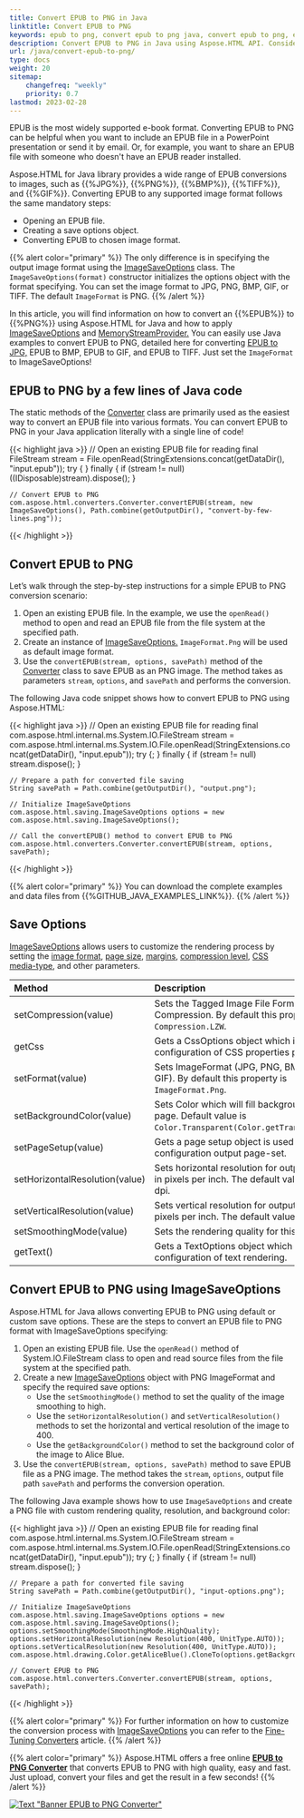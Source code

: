 ```yaml
---
title: Convert EPUB to PNG in Java
linktitle: Convert EPUB to PNG
keywords: epub to png, convert epub to png java, convert epub to png, epub to png conversion, epub to png converter, save options, stream provider, java code
description: Convert EPUB to PNG in Java using Aspose.HTML API. Consider various EPUB to PNG conversion scenarios in Java code.
url: /java/convert-epub-to-png/
type: docs
weight: 20
sitemap:
    changefreq: "weekly"
    priority: 0.7
lastmod: 2023-02-28
---
```


<link href="./../style.css" rel="stylesheet" type="text/css" />

EPUB is the most widely supported e-book format. Converting EPUB to PNG can be helpful when you want to include an EPUB file in a PowerPoint presentation or send it by email. Or, for example, you want to share an EPUB file with someone who doesn't have an EPUB reader installed.

Aspose.HTML for Java library provides a wide range of EPUB conversions to images, such as {{%JPG%}}, {{%PNG%}}, {{%BMP%}}, {{%TIFF%}}, and {{%GIF%}}. Converting EPUB to any supported image format follows the same mandatory steps:
 - Opening an EPUB file.
 - Creating a save options object.
 - Converting EPUB to chosen image format.

{{% alert color="primary" %}}
The only difference is in specifying the output image format using the [ImageSaveOptions](https://reference.aspose.com/html/java/com.aspose.html.saving/imagesaveoptions) class. The `ImageSaveOptions(format)` constructor initializes the options object with the format specifying. You can set the image format to JPG, PNG, BMP, GIF, or TIFF. The default `ImageFormat` is PNG.
{{% /alert %}}

In this article, you will find information on how to convert an {{%EPUB%}} to {{%PNG%}} using Aspose.HTML for Java and how to apply [ImageSaveOptions](https://reference.aspose.com/html/java/com.aspose.html.saving/imagesaveoptions) and [MemoryStreamProvider.](https://reference.aspose.com/html/java/com.aspose.html/package-frame) You can easily use Java examples to convert EPUB to PNG, detailed here for converting [EPUB to JPG,](/html/java/convert-epub-to-jpg/) EPUB to BMP, EPUB to GIF, and EPUB to TIFF. Just set the `ImageFormat` to ImageSaveOptions! 

## **EPUB to PNG by a few lines of Java code**

The static methods of the [Converter](https://reference.aspose.com/html/java/com.aspose.html.converters/converter) class are primarily used as the easiest way to convert an EPUB file into various formats. You can convert EPUB to PNG in your Java application literally with a single line of code!

{{< highlight java >}}
    // Open an existing EPUB file for reading
    final  FileStream stream = File.openRead(StringExtensions.concat(getDataDir(),  "input.epub"));
    try {        }
    finally { if (stream != null) ((IDisposable)stream).dispose(); }

    // Convert EPUB to PNG           
    com.aspose.html.converters.Converter.convertEPUB(stream, new ImageSaveOptions(), Path.combine(getOutputDir(), "convert-by-few-lines.png"));   
{{< /highlight >}}

## **Convert EPUB to PNG**

Let’s walk through the step-by-step instructions for a simple EPUB to PNG conversion scenario:

1. Open an existing EPUB file. In the example, we use the `openRead()` method to open and read an EPUB file from the file system at the specified path.
1. Create an instance of [ImageSaveOptions.](https://reference.aspose.com/html/java/com.aspose.html.saving/imagesaveoptions) `ImageFormat.Png` will be used as default image format.
1. Use the `convertEPUB(stream, options, savePath)` method of the [Converter](https://reference.aspose.com/html/java/com.aspose.html.converters/converter) class to save EPUB as an PNG image. The method takes as parameters `stream`, `options`, and `savePath` and performs the conversion.

The following Java code snippet shows how to convert EPUB to PNG using Aspose.HTML:

{{< highlight java >}}
    // Open an existing EPUB file for reading
    final  com.aspose.html.internal.ms.System.IO.FileStream stream = com.aspose.html.internal.ms.System.IO.File.openRead(StringExtensions.concat(getDataDir(),  "input.epub"));
    try
    {;
    }
    finally { if (stream != null) stream.dispose(); }

    // Prepare a path for converted file saving 
    String savePath = Path.combine(getOutputDir(), "output.png");

    // Initialize ImageSaveOptions 
    com.aspose.html.saving.ImageSaveOptions options = new com.aspose.html.saving.ImageSaveOptions();

    // Call the convertEPUB() method to convert EPUB to PNG
    com.aspose.html.converters.Converter.convertEPUB(stream, options, savePath);
{{< /highlight >}}

{{% alert color="primary" %}}
You can download the complete examples and data files from {{%GITHUB_JAVA_EXAMPLES_LINK%}}.
{{% /alert %}}

## **Save Options**

[ImageSaveOptions](https://reference.aspose.com/html/java/com.aspose.html.saving/imagesaveoptions) allows users to customize the rendering process by setting the [image format](https://reference.aspose.com/html/java/com.aspose.html.rendering.image/ImageFormat), [page size](https://reference.aspose.com/html/java/com.aspose.html.rendering/RenderingOptions#getPageSetup--), [margins](https://reference.aspose.com/html/java/com.aspose.html.drawing/Page#getMargin--), [compression level](https://reference.aspose.com/html/java/com.aspose.html.rendering.image/Compression), [CSS media-type](https://reference.aspose.com/html/java/com.aspose.html.rendering/MediaType), and other parameters.

| Method                                                     | Description                                                  |
| :----------------------------------------------------------- | :----------------------------------------------------------- |
| setCompression(value)| Sets the Tagged Image File Format (TIFF) Compression. By default this property is `Compression.LZW`.|
| getCss | Gets a CssOptions object which is used for configuration of CSS properties processing. |
| setFormat(value)| Sets ImageFormat (JPG, PNG, BMP, TIFF, or GIF). By default this property is `ImageFormat.Png`. |
| setBackgroundColor(value) | Sets Color which will fill background of every page. Default value is `Color.Transparent(Color.getTransparent())`. |
| setPageSetup(value) | Gets a page setup object is used for configuration output page-set.|
| setHorizontalResolution(value) | Sets horizontal resolution for output images in pixels per inch. The default value is 300 dpi. |
| setVerticalResolution(value) | Sets vertical resolution for output images in pixels per inch. The default value is 300 dpi. |
| setSmoothingMode(value) | Sets the rendering quality for this image. |
| getText() | Gets a TextOptions object which is used for configuration of text rendering. |

## **Convert EPUB to PNG using ImageSaveOptions**

Aspose.HTML for Java allows converting EPUB to PNG using default or custom save options. These are the steps to convert an EPUB file to PNG format with ImageSaveOptions specifying:  

1. Open an existing EPUB file. Use the `openRead()` method of System.IO.FileStream class to open and read source files from the file system at the specified path.
2. Create a new [ImageSaveOptions](https://reference.aspose.com/html/java/com.aspose.html.saving/imagesaveoptions) object with PNG ImageFormat and specify the required save options: 
    - Use the `setSmoothingMode()` method to set the quality of the image smoothing to high.
    - Use the `setHorizontalResolution()` and `setVerticalResolution()` methods to set the horizontal and vertical resolution of the image to 400.
    - Use the `getBackgroundColor()` method to set the background color of the image to Alice Blue.    
3. Use the `convertEPUB(stream, options, savePath)` method to save EPUB file as a PNG image. The method takes the `stream`, `options`, output file path `savePath` and performs the conversion operation.

The following Java example shows how to use `ImageSaveOptions` and create a PNG file with custom rendering quality, resolution, and background color:

{{< highlight java >}}
    // Open an existing EPUB file for reading
    final  com.aspose.html.internal.ms.System.IO.FileStream stream = com.aspose.html.internal.ms.System.IO.File.openRead(StringExtensions.concat(getDataDir(),  "input.epub"));
    try
    {;
    }
    finally { if (stream != null) stream.dispose(); }

    // Prepare a path for converted file saving 
    String savePath = Path.combine(getOutputDir(), "input-options.png");

    // Initialize ImageSaveOptions 
    com.aspose.html.saving.ImageSaveOptions options = new com.aspose.html.saving.ImageSaveOptions();
    options.setSmoothingMode(SmoothingMode.HighQuality);
    options.setHorizontalResolution(new Resolution(400, UnitType.AUTO));
    options.setVerticalResolution(new Resolution(400, UnitType.AUTO));
    com.aspose.html.drawing.Color.getAliceBlue().CloneTo(options.getBackgroundColor());

    // Convert EPUB to PNG
    com.aspose.html.converters.Converter.convertEPUB(stream, options, savePath);  
{{< /highlight >}}

{{% alert color="primary" %}}
For further information on how to customize the conversion process with [ImageSaveOptions](https://reference.aspose.com/html/java/com.aspose.html.saving/imagesaveoptions) you can refer to the [Fine-Tuning Converters](/html/java/converting-between-formats/fine-tuning-converters/) article.
{{% /alert %}}

<!-- ## **Output Stream Providers**

To save files in remote storage, such as a cloud or database, you can implement the [MemoryStreamProvider](https://reference.aspose.com/html/java/com.aspose.html/package-frame) interface.  This interface allows you to manually control the file creation process by creating a stream at the beginning of the document or page (depending on the output format) and releasing the early created stream after rendering it.

{{% alert color="primary" %}}
Aspose.HTML for Java offers a variety of output formats for rendering tasks. Some of these formats produce a single output file (for instance PDF, {{%XPS%}}), others create multiple files (Image formats JPG, PNG, etc.).
{{% /alert %}} 

The following example demonstrates how to implement and use a custom *MemoryStreamProvider* in your Java application:

{{< highlight java >}}

{{< /highlight >}}

{{< highlight java >}}

{{< /highlight >}}-->

{{% alert color="primary" %}}
Aspose.HTML offers a free online [**EPUB to PNG Converter**](https://products.aspose.app/html/conversion/epub-to-png) that converts EPUB to PNG with high quality, easy and fast. Just upload, convert your files and get the result in a few seconds!
{{% /alert %}}

<a href="https://products.aspose.app/html/conversion/epub-to-png" target="_blank">![Text "Banner EPUB to PNG Converter"](./../../../images/epub-to-png.png#center)</a>